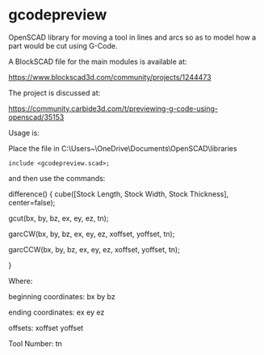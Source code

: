 # gcodepreview
OpenSCAD library for moving a tool in lines and arcs so as to model how a part would be cut using G-Code.

A BlockSCAD file for the main modules is available at:

https://www.blockscad3d.com/community/projects/1244473

The project is discussed at:

https://community.carbide3d.com/t/previewing-g-code-using-openscad/35153

Usage is:

Place the file in C:\Users\~\OneDrive\Documents\OpenSCAD\libraries

    include <gcodepreview.scad>;

and then use the commands:

difference() {
  cube([Stock Length, Stock Width, Stock Thickness], center=false);

  gcut(bx, by, bz, ex, ey, ez, tn);

  garcCW(bx, by, bz, ex, ey, ez, xoffset, yoffset, tn);

  garcCCW(bx, by, bz, ex, ey, ez, xoffset, yoffset, tn);
  
}

Where:

beginning coordinates:
  bx
  by
  bz

ending coordinates:
  ex
  ey
  ez
  
offsets:
  xoffset
  yoffset
  
Tool Number:
  tn
